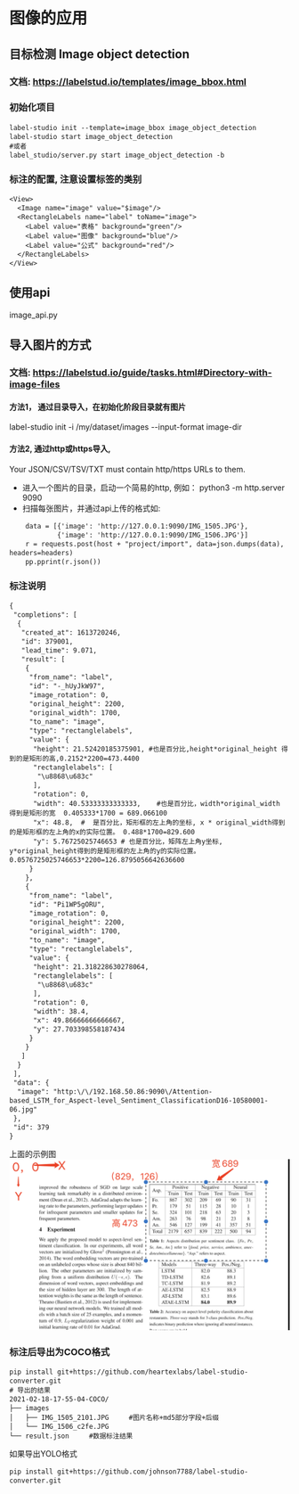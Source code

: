 # 图像的应用
## 目标检测 Image object detection
### 文档: https://labelstud.io/templates/image_bbox.html
### 初始化项目
```buildoutcfg
label-studio init --template=image_bbox image_object_detection
label-studio start image_object_detection
#或者
label_studio/server.py start image_object_detection -b
```
### 标注的配置, 注意设置标签的类别
```buildoutcfg
<View>
  <Image name="image" value="$image"/>
  <RectangleLabels name="label" toName="image">
    <Label value="表格" background="green"/>
    <Label value="图像" background="blue"/>
    <Label value="公式" background="red"/>
  </RectangleLabels>
</View>
```
## 使用api
image_api.py

## 导入图片的方式
### 文档: https://labelstud.io/guide/tasks.html#Directory-with-image-files
#### 方法1， 通过目录导入，在初始化阶段目录就有图片
label-studio init -i /my/dataset/images --input-format image-dir
#### 方法2, 通过http或https导入,
Your JSON/CSV/TSV/TXT must contain http/https URLs to them.
* 进入一个图片的目录，启动一个简易的http, 例如： python3 -m http.server 9090
* 扫描每张图片，并通过api上传的格式如:
```buildoutcfg
    data = [{'image': 'http://127.0.0.1:9090/IMG_1505.JPG'},
            {'image': 'http://127.0.0.1:9090/IMG_1506.JPG'}]
    r = requests.post(host + "project/import", data=json.dumps(data), headers=headers)
    pp.pprint(r.json())
```
### 标注说明
```buildoutcfg
{
 "completions": [
  {
   "created_at": 1613720246,
   "id": 379001,
   "lead_time": 9.071,
   "result": [
    {
     "from_name": "label",
     "id": "-_hUyJkW97",
     "image_rotation": 0,
     "original_height": 2200,
     "original_width": 1700,
     "to_name": "image",
     "type": "rectanglelabels",
     "value": {
      "height": 21.52420185375901, #也是百分比,height*original_height 得到的是矩形的高,0.2152*2200=473.4400
      "rectanglelabels": [
       "\u8868\u683c"
      ],
      "rotation": 0,
      "width": 40.53333333333333,    #也是百分比，width*original_width 得到是矩形的宽  0.405333*1700 = 689.066100
      "x": 48.8,  #  是百分比，矩形框的左上角的坐标, x * original_width得到的是矩形框的左上角的x的实际位置。 0.488*1700=829.600
      "y": 5.76725025746653 # 也是百分比，矩阵左上角y坐标, y*original_height得到的是矩形框的左上角的y的实际位置。 0.0576725025746653*2200=126.8795056642636600
     }
    },
    {
     "from_name": "label",
     "id": "Pi1WP5gORU",
     "image_rotation": 0,
     "original_height": 2200,
     "original_width": 1700,
     "to_name": "image",
     "type": "rectanglelabels",
     "value": {
      "height": 21.318228630278064,
      "rectanglelabels": [
       "\u8868\u683c"
      ],
      "rotation": 0,
      "width": 38.4,
      "x": 49.86666666666667,   
      "y": 27.703398558187434
     }
    }
   ]
  }
 ],
 "data": {
  "image": "http:\/\/192.168.50.86:9090\/Attention-based_LSTM_for_Aspect-level_Sentiment_ClassificationD16-10580001-06.jpg"
 },
 "id": 379
}
```
上面的示例图
![示例图](image_example.png)

### 标注后导出为COCO格式
```buildoutcfg
pip install git+https://github.com/heartexlabs/label-studio-converter.git
# 导出的结果
2021-02-18-17-55-04-COCO/
├── images
│   ├── IMG_1505_2101.JPG     #图片名称+md5部分字段+后缀
│   └── IMG_1506_c2fe.JPG
└── result.json     #数据标注结果

```
如果导出YOLO格式
```buildoutcfg
pip install git+https://github.com/johnson7788/label-studio-converter.git
```
